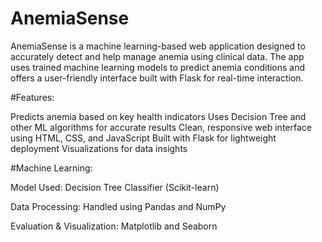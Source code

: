 # AnemiaSense

AnemiaSense is a machine learning-based web application designed to accurately detect and help manage anemia using clinical data. The app uses trained machine learning models to predict anemia conditions and offers a user-friendly interface built with Flask for real-time interaction.

#Features:

Predicts anemia based on key health indicators
Uses Decision Tree and other ML algorithms for accurate results
Clean, responsive web interface using HTML, CSS, and JavaScript
Built with Flask for lightweight deployment
Visualizations for data insights

#Machine Learning:

Model Used: Decision Tree Classifier (Scikit-learn)

Data Processing: Handled using Pandas and NumPy

Evaluation & Visualization: Matplotlib and Seaborn

